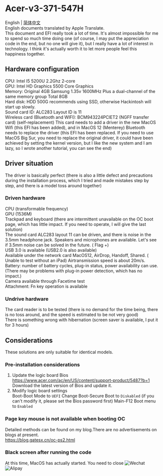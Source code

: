 # Acer-v3-371-547H
English | [简体中文](./README.zh-cn.md)<br>
English documents translated by Apple Translate.<br>
This document and EFI really took a lot of time. It's almost impossible for me to spend so much time doing one (of course, I may put the appreciation code in the end, but no one will give it), but I really have a lot of interest in technology. I think it's actually worth it to let more people feel this happiness together.
## Hardware configuration
CPU: Intel I5 5200U 2.2Ghz 2-core<br>
GPU: Intel HD Graphics 5500 Core Graphics<br>
Memory: Original 4GB Samsung 1.35v 1600MHz Plus a dual-channel of the same memory group Total 8GB<br>
Hard disk: HDD 500G recommends using SSD, otherwise Hackintosh will start up slowly.<br>
Sound card ID: ALC283 Layout ID is 11<br>
Wireless card (Bluetooth and WIFI): BCM943224PCIET2 (NGFF transfer card) (self-replacement) This card needs to add a driver in the new MacOS Wifi (this EFI has been added), and in MacOS 12 (Menterey) Bluetooth needs to replace the driver (this EFI has been replaced. If you need to use MacOS Big Sur, you need to replace the original driver, it could have been achieved by setting the kernel version, but I like the new system and I am lazy, so I wrote another tutorial, you can see the end)
## Driver situation
The driver is basically perfect (there is also a little defect and precautions during the installation process, which I tried and made mistakes step by step, and there is a model toss around together)
### Driven hardware
CPU (transformable frequency)<br>
GPU (1536M)<br>
Trackpad and keyboard (there are intermittent unavailable on the OC boot page, which has little impact. If you need to operate, I will give the last solution)<br>
The sound card ALC283 layout 11 can be driven, and there is noise in the 3.5mm headphone jack. Speakers and microphones are available. Let's see if 3.5mm noise can be solved in the future. ( Flag +)<br>
USB 3.0 is available (USB2.0 is also available)<br>
Available under the network card MacOS12, AirDrop, Handoff, Shared. ( Unable to test without an iPad) Airtransmission speed is about 20m/s.<br>
Battery: number of battery cycles, plug-in status, power availability can use.(There may be problems with plug-in power detection, which has no impact.)<br>
Camera available through Facetime test<br>
Attachment: Fn key operation is available<br>
### Undrive hardware
The card reader is to be tested (there is no demand for the time being, there is no toss around, and the speed is estimated to be not very good)<br>
There is something wrong with hibernation (screen saver is available, I put it for 3 hours)
## Considerations
These solutions are only suitable for identical models.
### Pre-installation considerations
1. Update the logic board Bios<br>
https://www.acer.com/ac/en/US/content/support-product/5487?b=1 <br>
Download the latest version of Bios and update it.<br>
2. Modify logic board settings<br>
Boot-Boot Mode to `UEFI`
Change Boot-Secure Boot to `Diskabled` (if you can't modify it, please set the Bios password first)
Main-F12 Boot menu to `Enabled` 
### Page key mouse is not available when booting OC
Detailed methods can be found on my blog.There are no advertisements on blogs at present.<br>
https://blog.gatesx.cn/oc-ps2.html
### Black screen after running the code
At this time, MacOS has actually started. You need to close
![Wechat](https://user-images.githubusercontent.com/84220224/149635235-3f295841-d2cf-4579-b2a7-00b5345ff77e.jpg)
![Alipay](https://user-images.githubusercontent.com/84220224/149635237-1d548a3f-12c8-4c4b-81a8-08b455b9801f.jpg)